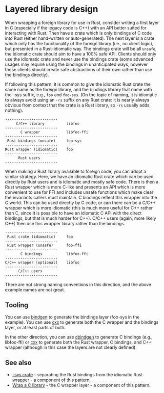 # Layered library design

When wrapping a foreign library for use in Rust, consider writing a first layer in C (especially if the legacy code is C++) with an API better suited for interacting with Rust. Then have a crate which is only bindings of C code into Rust (either hand-written or auto-generated). The next layer is a crate which only has the functionality of the foreign library (i.e., no client logic), but presented in a Rust-idiomatic way. The bindings crate will be all `unsafe`, the idiomatic crate should aim to have a 100% safe API. Clients should only use the idiomatic crate and never use the bindings crate (some advanced usages may require using the bindings in unanticipated ways, however these clients should create safe abstractions of their own rather than use the bindings directly).

If following this pattern, it is common to give the idiomatic Rust crate the same name as the foreign library, and the bindings library that name with the -sys suffix, e.g., `foo` and `foo-sys`. (On the topic of naming, it is idiomatic to always avoid using an `-rs` suffix on any Rust crate: it is nearly always obvious from context that the crate is a Rust library, so `-rs` usually adds nothing).

```
------------------------
     C/C++ library          libfoo
------------------------
       C wrapper            libfoo-ffi
------------------------
 Rust bindings (unsafe)     foo-sys
------------------------
Rust wrapper (idiomatic)    foo
------------------------
      Rust users
------------------------
```

When making a Rust library available to foreign code, you can adopt a similar strategy. Here, we have an idiomatic Rust crate which can be used directly by Rust users and is idiomatic and mostly safe code. There is then a Rust wrapper which is more C-like and presents an API which is more convenient to use for FFI and includes unsafe functions which make clear the invariants callers must maintain. C bindings reflect this wrapper into the C world. This can be used directly by C code, or can there can be a C/C++ wrapper which is more idiomatic (this is much more useful for C++ rather than C, since it is possible to have an idiomatic C API with the direct bindings, but that is much harder for C++). C/C++ users (again, more likely C++) then use this wrapper library rather than the bindings.

```
------------------------
 Rust crate (idiomatic)     foo
------------------------
 Rust wrapper (unsafe)      foo-ffi
------------------------
       C bindings           libfoo-ffi
------------------------
C/C++ wrapper (optional)    libfoo
------------------------
      C/C++ users
------------------------
```

There are not strong naming conventions in this direction, and the above example names are not great.

## Tooling

You can use [bindgen](TODO) to generate the bindings layer (foo-sys in the example). You can use [cxx](TODO) to generate both the C wrapper and the bindings layer, or at least parts of both.

In the other direction, you can use [cbindgen](TODO) to generate C bindings (e.g., libfoo-ffi) or [cxx](TODO) to generate both the Rust wrapper, C bindings, and C++ wrapper (although in this case the layers are not clearly defined).

## See also

* [-sys crate](TODO) - separating the Rust bindings from the idiomatic Rust wrapper - a component of this pattern,
* [Wrap a C library](TODO) - the C wrapper layer - a component of this pattern.

